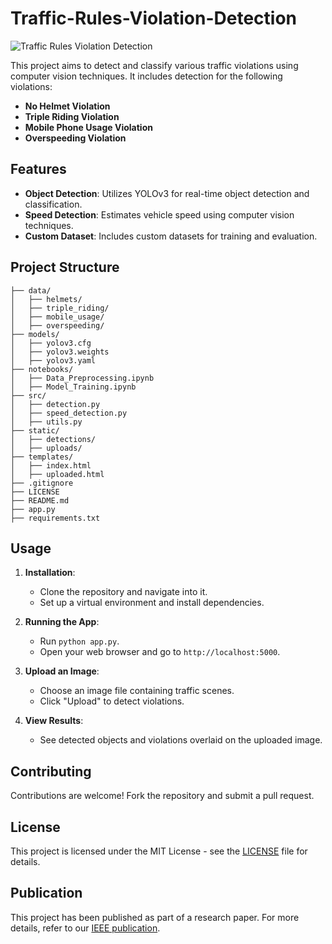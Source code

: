 # Traffic-Rules-Violation-Detection

![Traffic Rules Violation Detection](https://your_image_url_here.jpg)

This project aims to detect and classify various traffic violations using computer vision techniques. It includes detection for the following violations:

- **No Helmet Violation**
- **Triple Riding Violation**
- **Mobile Phone Usage Violation**
- **Overspeeding Violation**

## Features

- **Object Detection**: Utilizes YOLOv3 for real-time object detection and classification.
- **Speed Detection**: Estimates vehicle speed using computer vision techniques.
- **Custom Dataset**: Includes custom datasets for training and evaluation.

## Project Structure

```
├── data/
│   ├── helmets/
│   ├── triple_riding/
│   ├── mobile_usage/
│   ├── overspeeding/
├── models/
│   ├── yolov3.cfg
│   ├── yolov3.weights
│   ├── yolov3.yaml
├── notebooks/
│   ├── Data_Preprocessing.ipynb
│   ├── Model_Training.ipynb
├── src/
│   ├── detection.py
│   ├── speed_detection.py
│   ├── utils.py
├── static/
│   ├── detections/
│   ├── uploads/
├── templates/
│   ├── index.html
│   ├── uploaded.html
├── .gitignore
├── LICENSE
├── README.md
├── app.py
├── requirements.txt
```

## Usage

1. **Installation**:
   - Clone the repository and navigate into it.
   - Set up a virtual environment and install dependencies.

2. **Running the App**:
   - Run `python app.py`.
   - Open your web browser and go to `http://localhost:5000`.

3. **Upload an Image**:
   - Choose an image file containing traffic scenes.
   - Click "Upload" to detect violations.

4. **View Results**:
   - See detected objects and violations overlaid on the uploaded image.

## Contributing

Contributions are welcome! Fork the repository and submit a pull request.

## License

This project is licensed under the MIT License - see the [LICENSE](LICENSE) file for details.

## Publication

This project has been published as part of a research paper. For more details, refer to our [IEEE publication](https://ieeexplore.ieee.org/document/10112954#citations).
